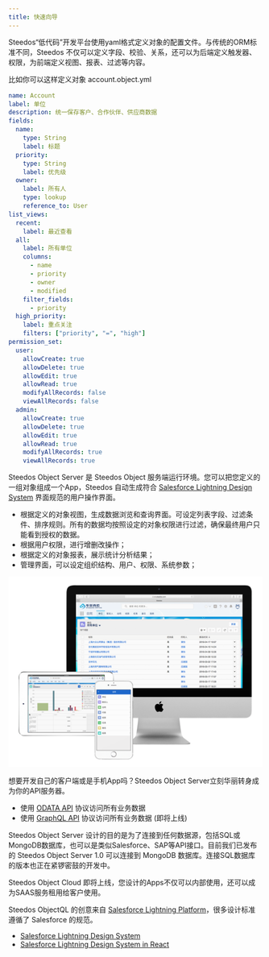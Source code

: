 ```yaml
---
title: 快速向导
---
```


Steedos“低代码”开发平台使用yaml格式定义对象的配置文件。与传统的ORM标准不同，Steedos 不仅可以定义字段、校验、关系，还可以为后端定义触发器、权限，为前端定义视图、报表、过滤等内容。

比如你可以这样定义对象 account.object.yml
```yaml
name: Account
label: 单位
description: 统一保存客户、合作伙伴、供应商数据
fields:
  name: 
    type: String
    label: 标题 
  priority:
    type: String
    label: 优先级
  owner:
    label: 所有人
    type: lookup
    reference_to: User
list_views:
  recent:
    label: 最近查看
  all:
    label: 所有单位
    columns:
      - name
      - priority
      - owner
      - modified
    filter_fields:
      - priority
  high_priority:
    label: 重点关注
    filters: ["priority", "=", "high"]
permission_set:
  user:
    allowCreate: true
    allowDelete: true
    allowEdit: true
    allowRead: true
    modifyAllRecords: false
    viewAllRecords: false
  admin:
    allowCreate: true
    allowDelete: true
    allowEdit: true
    allowRead: true
    modifyAllRecords: true
    viewAllRecords: true
```

Steedos Object Server 是 Steedos Object 服务端运行环境。您可以把您定义的一组对象组成一个App，Steedos 自动生成符合 [Salesforce Lightning Design System](https://www.lightningdesignsystem.com/) 界面规范的用户操作界面。
- 根据定义的对象视图，生成数据浏览和查询界面。可设定列表字段、过滤条件、排序规则。所有的数据均按照设定的对象权限进行过滤，确保最终用户只能看到授权的数据。
- 根据用户权限，进行增删改操作；
- 根据定义的对象报表，展示统计分析结果；
- 管理界面，可以设定组织结构、用户、权限、系统参数；

![电脑、手机界面展示](assets/mac_ipad_iphone_home.png)

想要开发自己的客户端或是手机App吗？Steedos Object Server立刻华丽转身成为你的API服务器。
- 使用 [ODATA API](http://odata.org) 协议访问所有业务数据
- 使用 [GraphQL API](http://graphql.org) 协议访问所有业务数据 (即将上线)

Steedos Object Server 设计的目的是为了连接到任何数据源，包括SQL或MongoDB数据库，也可以是类似Salesforce、SAP等API接口。目前我们已发布的 Steedos Object Server 1.0 可以连接到 MongoDB 数据库。连接SQL数据库的版本也正在紧锣密鼓的开发中。

Steedos Object Cloud 即将上线，您设计的Apps不仅可以内部使用，还可以成为SAAS服务租用给客户使用。

Steedos ObjectQL 的创意来自 [Salesforce Lightning Platform](https://www.salesforce.com/products/platform/)，很多设计标准遵循了 Salesforce 的规范。
- [Salesforce Lightning Design System](https://www.lightningdesignsystem.com/)
- [Salesforce Lightning Design System in React ](https://react.lightningdesignsystem.com/)
